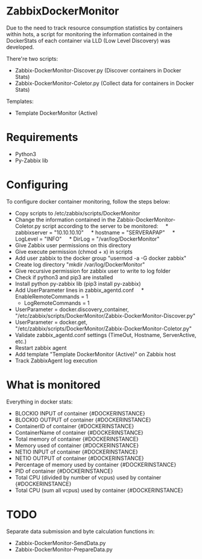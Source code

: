 # ZabbixDockerMonitor

Due to the need to track resource consumption statistics by containers within hots, a script for monitoring the information contained in the DockerStats of each container via LLD (Low Level Discovery) was developed.

There're two scripts:

* Zabbix-DockerMonitor-Discover.py (Discover containers in Docker Stats)
* Zabbix-DockerMonitor-Coletor.py (Collect data for containers in Docker Stats)

Templates:

* Template DockerMonitor (Active)

# Requirements

* Python3
* Py-Zabbix lib

# Configuring

To configure docker container monitoring, follow the steps below:

* Copy scripts to /etc/zabbix/scripts/DockerMonitor
* Change the information contained in the Zabbix-DockerMonitor-Coletor.py script according to the server to be monitored:
    * zabbixserver = "10.10.10.10"
    * hostname = "SERVERAPAP"
    * LogLevel = "INFO"
    * DirLog = "/var/log/DockerMonitor"
* Give Zabbix user permissions on this directory
* Give execute permission (chmod + x) in scripts
* Add user zabbix to the docker group "usermod -a -G docker zabbix"
* Create log directory "mkdir /var/log/DockerMonitor"
* Give recursive permission for zabbix user to write to log folder
* Check if python3 and pip3 are installed
* Install python py-zabbix lib (pip3 install py-zabbix)
* Add UserParameter lines in zabbix_agentd.conf
    * EnableRemoteCommands = 1
    * LogRemoteCommands = 1
* UserParameter = docker.discovery_container, "/etc/zabbix/scripts/DockerMonitor/Zabbix-DockerMonitor-Discover.py"
* UserParameter = docker.get, "/etc/zabbix/scripts/DockerMonitor/Zabbix-DockerMonitor-Coletor.py"
* Validate zabbix_agentd.conf settings (TimeOut, Hostname, ServerActive, etc.)
* Restart zabbix agent
* Add template "Template DockerMonitor (Active)" on Zabbix host
* Track ZabbixAgent log execution

# What is monitored

Everything in docker stats:

* BLOCKIO INPUT of container {#DOCKERINSTANCE}
* BLOCKIO OUTPUT of container {#DOCKERINSTANCE}
* ContainerID of container {#DOCKERINSTANCE}
* ContainerName of container {#DOCKERINSTANCE}
* Total memory of container {#DOCKERINSTANCE}
* Memory used of container {#DOCKERINSTANCE}
* NETIO INPUT of container {#DOCKERINSTANCE}
* NETIO OUTPUT of container {#DOCKERINSTANCE}
* Percentage of memory used by container {#DOCKERINSTANCE}
* PID of container {#DOCKERINSTANCE}
* Total CPU (divided by number of vcpus) used by container {#DOCKERINSTANCE}
* Total CPU (sum all vcpus) used by container {#DOCKERINSTANCE}

# TODO

Separate data submission and byte calculation functions in:

* Zabbix-DockerMonitor-SendData.py
* Zabbix-DockerMonitor-PrepareData.py
